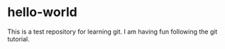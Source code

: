 # hello-world
This is a test repository for learning git.
I am having fun following the git tutorial.
